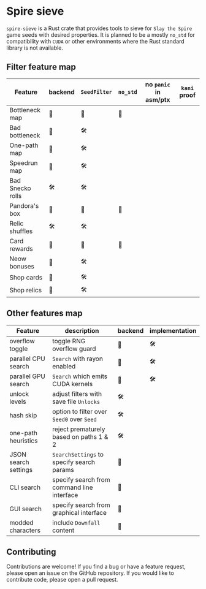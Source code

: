 # Spire sieve

`spire-sieve` is a Rust crate that provides tools to sieve for `Slay the Spire` game seeds with desired properties.
It is planned to be a mostly `no_std` for compatibility with `CUDA` or other environments where the Rust standard library is not available.

## Filter feature map

| Feature          | backend    | `SeedFilter`   | `no_std`       | no `panic` in asm/ptx |`kani` proof |
|------------------|------------|----------------|----------------|-----------------------|-------------|
| Bottleneck map   | 🌱         | 🌱            | 🚧            |                       |             |
| Bad bottleneck   | 🌱         | 🛠️            |                |                       |             |
| One-path map     | 🌱         | 🛠️            |                |                       |             |
| Speedrun map     | 🌱         | 🛠️            |                |                       |             |
| Bad Snecko rolls | 🛠️         | 🛠️            |                |                       |             |
| Pandora's box    | 🌱         | 🌱            | 🚧            |                       |             |
| Relic shuffles   | 🛠️         | 🛠️            |                |                       |             |
| Card rewards     | 🌱         | 🌱            | 🚧            |                       |             |
| Neow bonuses     | 🌱         | 🛠️            |                |                       |             |
| Shop cards       | 🚧         | 🛠️            |                |                       |             |
| Shop relics      | 🚧         | 🛠️            |                |                       |             |

## Other features map

| Feature              | description                                | backend  | implementation |
|----------------------|--------------------------------------------|----------|----------------|
| overflow toggle      | toggle RNG overflow guard                  | 🌱      | 🛠️             |
| parallel CPU search  | `Search` with rayon enabled                | 🌱      | 🛠️             |
| parallel GPU search  | `Search` which emits CUDA kernels          | 🌱      | 🛠️             |
| unlock levels        | adjust filters with save file `Unlocks`    | 🛠️      |                |
| hash skip            | option to filter over `Seed0` over `Seed`  | 🛠️      |                |
| one-path heuristics  | reject prematurely based on paths 1 & 2    | 🛠️      |                |
| JSON search settings | `SearchSettings` to specify search params  | 🚧      |                |
| CLI search           | specify search from command line interface | 🚧      |                |
| GUI search           | specify search from graphical interface    | 🚧      |                |
| modded characters    | include `Downfall` content                 | 🚧      |                |

## Contributing

Contributions are welcome!
If you find a bug or have a feature request, please open an issue on the GitHub repository.
If you would like to contribute code, please open a pull request.
